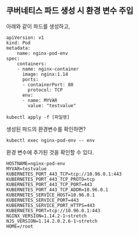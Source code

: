 ## 쿠버네티스 파드 생성 시 환경 변수 주입

아래와 같이 파드를 생성하고,

```
apiVersion: v1
kind: Pod
metadata:
    name: nginx-pod-env
spec:
    containers:
    - name: nginx-container
      image: nginx:1.14
      ports:
      - containerPort: 80
        protocol: TCP
      env:
      - name: MYVAR
        value: "testvalue"
```

```
kubectl apply -f [파일명]
```

생성된 파드의 환경변수를 확인하면?

```
kubectl exec nginx-pod-env -- env
```

환경 변수에 추가된 것을 확인할 수 있다.

```
HOSTNAME=nginx-pod-env
MYVAR=testvalue
KUBERNETES_PORT_443_TCP=tcp://10.96.0.1:443
KUBERNETES_PORT_443_TCP_PROTO=tcp
KUBERNETES_PORT_443_TCP_PORT=443
KUBERNETES_PORT_443_TCP_ADDR=10.96.0.1
KUBERNETES_SERVICE_HOST=10.96.0.1
KUBERNETES_SERVICE_PORT=443
KUBERNETES_SERVICE_PORT_HTTPS=443
KUBERNETES_PORT=tcp://10.96.0.1:443
NGINX_VERSION=1.14.2-1~stretch
NJS_VERSION=1.14.2.0.2.6-1~stretch
HOME=/root
```

